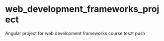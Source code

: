 # web_development_frameworks_project
Angular project for web development frameworks course
teszt push